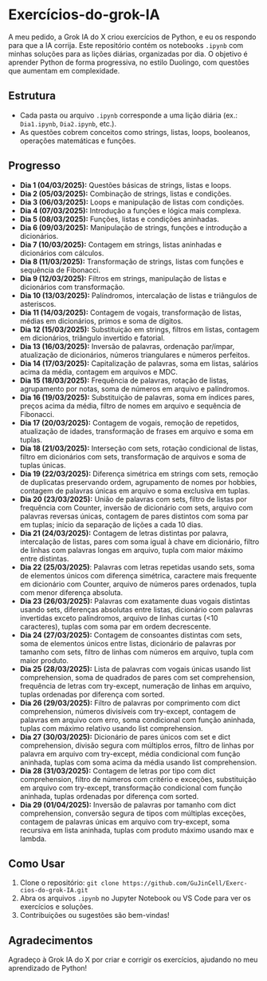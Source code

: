 # Exercícios-do-grok-IA

A meu pedido, a Grok IA do X criou exercícios de Python, e eu os respondo para que a IA corrija. Este repositório contém os notebooks `.ipynb` com minhas soluções para as lições diárias, organizadas por dia. O objetivo é aprender Python de forma progressiva, no estilo Duolingo, com questões que aumentam em complexidade.

## Estrutura
- Cada pasta ou arquivo `.ipynb` corresponde a uma lição diária (ex.: `Dia1.ipynb`, `Dia2.ipynb`, etc.).
- As questões cobrem conceitos como strings, listas, loops, booleanos, operações matemáticas e funções.

## Progresso
- **Dia 1 (04/03/2025):** Questões básicas de strings, listas e loops.
- **Dia 2 (05/03/2025):** Combinação de strings, listas e condições.
- **Dia 3 (06/03/2025):** Loops e manipulação de listas com condições.
- **Dia 4 (07/03/2025):** Introdução a funções e lógica mais complexa.
- **Dia 5 (08/03/2025):** Funções, listas e condições aninhadas.
- **Dia 6 (09/03/2025):** Manipulação de strings, funções e introdução a dicionários.
- **Dia 7 (10/03/2025):** Contagem em strings, listas aninhadas e dicionários com cálculos.
- **Dia 8 (11/03/2025):** Transformação de strings, listas com funções e sequência de Fibonacci.
- **Dia 9 (12/03/2025):** Filtros em strings, manipulação de listas e dicionários com transformação.
- **Dia 10 (13/03/2025):** Palíndromos, intercalação de listas e triângulos de asteriscos.
- **Dia 11 (14/03/2025):** Contagem de vogais, transformação de listas, médias em dicionários, primos e soma de dígitos.
- **Dia 12 (15/03/2025):** Substituição em strings, filtros em listas, contagem em dicionários, triângulo invertido e fatorial.
- **Dia 13 (16/03/2025):** Inversão de palavras, ordenação par/ímpar, atualização de dicionários, números triangulares e números perfeitos.
- **Dia 14 (17/03/2025):** Capitalização de palavras, soma em listas, salários acima da média, contagem em arquivos e MDC.
- **Dia 15 (18/03/2025):** Frequência de palavras, rotação de listas, agrupamento por notas, soma de números em arquivo e palíndromos.
- **Dia 16 (19/03/2025):** Substituição de palavras, soma em índices pares, preços acima da média, filtro de nomes em arquivo e sequência de Fibonacci.
- **Dia 17 (20/03/2025):** Contagem de vogais, remoção de repetidos, atualização de idades, transformação de frases em arquivo e soma em tuplas.
- **Dia 18 (21/03/2025):** Interseção com sets, rotação condicional de listas, filtro em dicionários com sets, transformação de arquivos e soma de tuplas únicas.
- **Dia 19 (22/03/2025):** Diferença simétrica em strings com sets, remoção de duplicatas preservando ordem, agrupamento de nomes por hobbies, contagem de palavras únicas em arquivo e soma exclusiva em tuplas.
- **Dia 20 (23/03/2025):** União de palavras com sets, filtro de listas por frequência com Counter, inversão de dicionário com sets, arquivo com palavras reversas únicas, contagem de pares distintos com soma par em tuplas; início da separação de lições a cada 10 dias.
- **Dia 21 (24/03/2025):** Contagem de letras distintas por palavra, intercalação de listas, pares com soma igual à chave em dicionário, filtro de linhas com palavras longas em arquivo, tupla com maior máximo entre distintas.
- **Dia 22 (25/03/2025)**: Palavras com letras repetidas usando sets, soma de elementos únicos com diferença simétrica, caractere mais frequente em dicionário com Counter, arquivo de números pares ordenados, tupla com menor diferença absoluta.
- **Dia 23 (26/03/2025):** Palavras com exatamente duas vogais distintas usando sets, diferenças absolutas entre listas, dicionário com palavras invertidas exceto palíndromos, arquivo de linhas curtas (<10 caracteres), tuplas com soma par em ordem decrescente.
- **Dia 24 (27/03/2025):** Contagem de consoantes distintas com sets, soma de elementos únicos entre listas, dicionário de palavras por tamanho com sets, filtro de linhas com números em arquivo, tupla com maior produto.
- **Dia 25 (28/03/2025):** Lista de palavras com vogais únicas usando list comprehension, soma de quadrados de pares com set comprehension, frequência de letras com try-except, numeração de linhas em arquivo, tuplas ordenadas por diferença com sorted.
- **Dia 26 (29/03/2025):** Filtro de palavras por comprimento com dict comprehension, números divisíveis com try-except, contagem de palavras em arquivo com erro, soma condicional com função aninhada, tuplas com máximo relativo usando list comprehension.
- **Dia 27 (30/03/2025):** Dicionário de pares únicos com set e dict comprehension, divisão segura com múltiplos erros, filtro de linhas por palavra em arquivo com try-except, média condicional com função aninhada, tuplas com soma acima da média usando list comprehension.
- **Dia 28 (31/03/2025):** Contagem de letras por tipo com dict comprehension, filtro de números com critério e exceções, substituição em arquivo com try-except, transformação condicional com função aninhada, tuplas ordenadas por diferença com sorted.
- **Dia 29 (01/04/2025):** Inversão de palavras por tamanho com dict comprehension, conversão segura de tipos com múltiplas exceções, contagem de palavras únicas em arquivo com try-except, soma recursiva em lista aninhada, tuplas com produto máximo usando max e lambda.

## Como Usar
1. Clone o repositório: `git clone https://github.com/GuJinCell/Exerc-cios-do-grok-IA.git`
2. Abra os arquivos `.ipynb` no Jupyter Notebook ou VS Code para ver os exercícios e soluções.
3. Contribuições ou sugestões são bem-vindas!

## Agradecimentos
Agradeço à Grok IA do X por criar e corrigir os exercícios, ajudando no meu aprendizado de Python!
